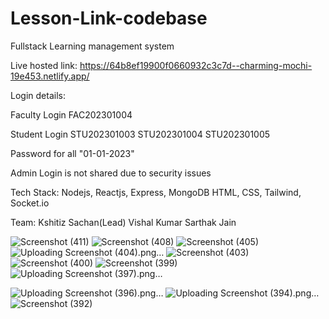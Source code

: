 # Lesson-Link-codebase
Fullstack Learning management system 

Live hosted link: https://64b8ef19900f0660932c3c7d--charming-mochi-19e453.netlify.app/ 

Login details:

Faculty Login
FAC202301004

Student Login
STU202301003
STU202301004
STU202301005

Password for all
"01-01-2023"

Admin Login is not shared due to security issues

Tech Stack:
Nodejs, Reactjs, Express, MongoDB
HTML, CSS, Tailwind, Socket.io

Team: 
Kshitiz Sachan(Lead)
Vishal Kumar
Sarthak Jain

![Screenshot (411)](https://github.com/KshitizSachan/Lesson-Link-codebase/assets/97247354/3a1df6d0-1ee1-42f8-b6f9-11595c3b8055)
![Screenshot (408)](https://github.com/KshitizSachan/Lesson-Link-codebase/assets/97247354/70e4e84d-6d42-4ef1-9674-45c4ea2c3bca)
![Screenshot (405)](https://github.com/KshitizSachan/Lesson-Link-codebase/assets/97247354/e1791903-e817-4533-9310-6167a29a2e43)
![Uploading Screenshot (404).png…]()
![Screenshot (403)](https://github.com/KshitizSachan/Lesson-Link-codebase/assets/97247354/6e5ce79c-5a66-4c7d-8b23-b51444382d7a)
![Screenshot (400)](https://github.com/KshitizSachan/Lesson-Link-codebase/assets/97247354/8f257086-2306-4447-be19-0f3d25bd6afb)
![Screenshot (399)](https://github.com/KshitizSachan/Lesson-Link-codebase/assets/97247354/fafaf09f-92d0-4efb-b518-64ac657dc519)
![Uploading Screenshot (397).png…]()


![Uploading Screenshot (396).png…]()
![Uploading Screenshot (394).png…]()
![Screenshot (392)](https://github.com/KshitizSachan/Lesson-Link-codebase/assets/97247354/d9d356bd-073d-429d-bd60-be80e4fa8d01)


